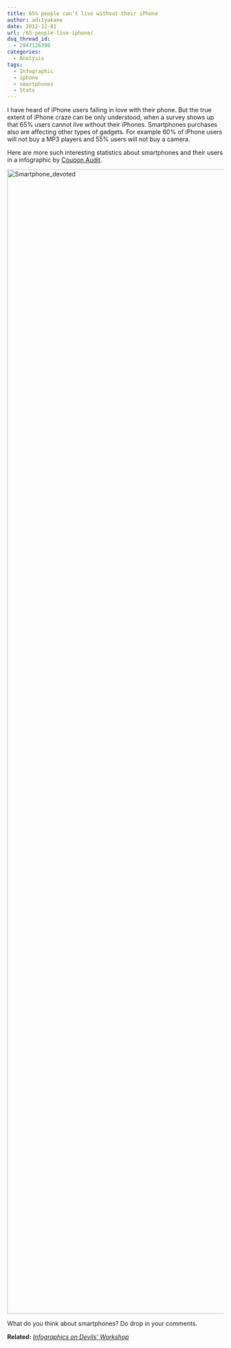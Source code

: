 ```yaml
---
title: 65% people can’t live without their iPhone
author: adityakane
date: 2012-12-01
url: /65-people-live-iphone/
dsq_thread_id:
  - 2947126398
categories:
  - Analysis
tags:
  - Infographic
  - iphone
  - smartphones
  - Stats
---
```

I have heard of iPhone users falling in love with their phone. But the true extent of iPhone craze can be only understood, when a survey shows up that 65% users cannot live without their iPhones. Smartphones purchases also are affecting other types of gadgets. For example 60% of iPhone users will not buy a MP3 players and 55% users will not buy a camera.

Here are more such interesting statistics about smartphones and their users in a infographic by <a href="http://www.couponaudit.com/" onclick="_gaq.push(['_trackEvent', 'outbound-article', 'http://www.couponaudit.com/', 'Coupon Audit']);" >Coupon Audit</a>.

[<img style="background-image: none; padding-top: 0px; padding-left: 0px; display: inline; padding-right: 0px; border: 0px;" title="Smartphone_devoted" src="http://cdn.devilsworkshop.org/files/2012/12/Smartphone_devoted_thumb.png" alt="Smartphone_devoted" width="570" height="2658" border="0" />][1]

What do you think about smartphones? Do drop in your comments.

**Related:** *[Infographics on Devils’ Workshop][2]*

 [1]: http://cdn.devilsworkshop.org/files/2012/12/Smartphone_devoted.png
 [2]: http://devilsworkshop.org/tag/infographic/ "Infographics on Devils' Workshop"
